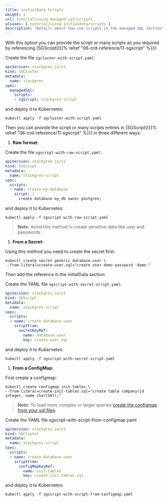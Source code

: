 ```yaml
---
title: initialData Scripts
weight: 1
url: tutorial/using-managed-sql/scripts
aliases: [ tutorial/using-initialdata/scripts ]
description: "Details about how use scripts in the managed SQL section"
---
```


With this option you can provide the script or many scripts as you required by referencing
 [SGScript]({{% relref "06-crd-reference/11-sgscript" %}}):

Create the file `sgcluster-with-script.yaml`:

```yaml
apiVersion: stackgres.io/v1
kind: SGCluster
metadata:
  name: stackgres
spec:
  managedSql:
    scripts:
    - sgScript: stackgres-script
```

and deploy it to Kubernetes:

```
kubectl apply -f sgcluster-with-script.yaml
```

Then you can provide the script or many scripts entries in [SGScript]({{% relref "06-crd-reference/11-sgscript" %}}) in three different ways:

1. **Raw format:**

Create the file `sgscript-with-raw-script.yaml`:

```yaml
apiVersion: stackgres.io/v1
kind: SGScript
metadata:
  name: stackgres-script
spec:
  scripts:
  - name: create-my-database
    script: |
      create database my_db owner postgres;
```

and deploy it to Kubernetes:

```
kubectl apply -f sgscript-with-raw-script.yaml
```

> **Note:** Avoid this method to create sensitive data like user and passwords.

1. **From a Secret:**

Using this method you need to create the secret first:

```
kubectl create secret generic database-user \
--from-literal=create-user.sql="create user demo password 'demo'"
```

Then add the reference in the initialData section:

Create the YAML file `sgscript-with-secret-script.yaml`:

```yaml
apiVersion: stackgres.io/v1
kind: SGScript
metadata:
  name: stackgres-script
spec:
  scripts:
  - name: create-database-user
    scriptFrom:
      secretKeyRef:
        name: database-user
        key: create-user.sql
```

and deploy it to Kubernetes:

```
kubectl apply -f sgscript-with-secret-script.yaml
```

1. **From a ConfigMap:**

First create a configmap:

```
kubectl create configmap init-tables \
--from-literal=create-init-tables.sql="create table company(id integer, name char(50));"
```

> **Note:** To load more complex or larger queries [create the configmap from your sql files](https://kubernetes.io/docs/tasks/configure-pod-container/configure-pod-configmap/#create-configmaps-from-files).

Create the YAML file sgscript-with-script-from-configmap.yaml

```yaml
apiVersion: stackgres.io/v1
kind: SGCluster
metadata:
  name: stackgres-script
spec:
  scripts:
  - name: create-database-user
    scriptFrom:
      configMapKeyRef:
        name: init-tables
        key: create-init-tables.sql
```

and deploy it to Kubernetes:

```
kubectl apply -f sgscript-with-script-from-configmap.yaml
```
